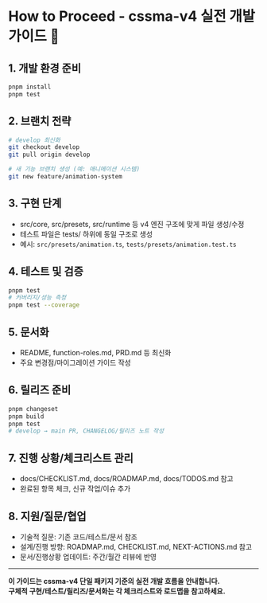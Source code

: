# How to Proceed - cssma-v4 실전 개발 가이드 🚀

## 1. 개발 환경 준비
```bash
pnpm install
pnpm test
```

## 2. 브랜치 전략
```bash
# develop 최신화
git checkout develop
git pull origin develop

# 새 기능 브랜치 생성 (예: 애니메이션 시스템)
git new feature/animation-system
```

## 3. 구현 단계
- src/core, src/presets, src/runtime 등 v4 엔진 구조에 맞게 파일 생성/수정
- 테스트 파일은 tests/ 하위에 동일 구조로 생성
- 예시: `src/presets/animation.ts`, `tests/presets/animation.test.ts`

## 4. 테스트 및 검증
```bash
pnpm test
# 커버리지/성능 측정
pnpm test --coverage
```

## 5. 문서화
- README, function-roles.md, PRD.md 등 최신화
- 주요 변경점/마이그레이션 가이드 작성

## 6. 릴리즈 준비
```bash
pnpm changeset
pnpm build
pnpm test
# develop → main PR, CHANGELOG/릴리즈 노트 작성
```

## 7. 진행 상황/체크리스트 관리
- docs/CHECKLIST.md, docs/ROADMAP.md, docs/TODOS.md 참고
- 완료된 항목 체크, 신규 작업/이슈 추가

## 8. 지원/질문/협업
- 기술적 질문: 기존 코드/테스트/문서 참조
- 설계/진행 방향: ROADMAP.md, CHECKLIST.md, NEXT-ACTIONS.md 참고
- 문서/진행상황 업데이트: 주간/월간 리뷰에 반영

---

**이 가이드는 cssma-v4 단일 패키지 기준의 실전 개발 흐름을 안내합니다.  
구체적 구현/테스트/릴리즈/문서화는 각 체크리스트와 로드맵을 참고하세요.** 